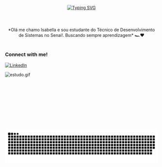 <div align="center">
  <a href="https://git.io/typing-svg">
    <img src="https://readme-typing-svg.demolab.com?font=Fira+Code&weight=500&size=22&pause=1000&color=b19cd9&center=true&vCenter=true&random=false&width=524&lines=%E2%8A%B9+BEM+VINDO+AO+MEU+PERFIL!+%CB%99%E1%B5%95%CB%99+%E2%8A%B9+" alt="Typing SVG">

    
<img src="https://encrypted-tbn0.gstatic.com/images?q=tbn:ANd9GcSMa1RUVoxl1d30GcRZDJytxdKKMts0FASKjw&amp;s" class="sFlh5c FyHeAf" alt="Pin de Subridet em Gifs para canal | Figuras retrô, Wallpapers bonitos,  8bit art" jsname="JuXqh" style="max-width: 1920px; position: absolute; visibility: hidden;" data-ilt="1748607265897">


  </a>

  <img src="https://encrypted-tbn0.gstatic.com/images?q=tbn:ANd9GcSMa1RUVoxl1d30GcRZDJytxdKKMts0FASKjw&amp;s" class="sFlh5c FyHeAf" alt="Pin de Subridet em Gifs para canal | Figuras retrô, Wallpapers bonitos,  8bit art" jsname="JuXqh" style="max-width: 1920px; position: absolute; visibility: hidden;" data-ilt="1748607265897">

</div>

<img align="center" alt="" src="./src/header-gif.gif">

#

<p align="center"> *Olá me chamo Isabella e sou estudante do Técnico de Desenvolvimento de Sistemas no Senai!.  Buscando sempre aprendizagem* 🏎️❤️
  
#


<img align="right" alt="" height="190px" src="./src/study.gif">

<h3 align="left">Connect with me!</h3>


<img align="right" alt="" height="190px" src="./src/study.gif">

[![LinkedIn](https://img.shields.io/badge/-LinkedIn-000?style=for-the-badge&logo=linkedin&logoColor=CCA9DD&color:FFF)](https://www.linkedin.com/in/isabella-radael-654619352/)



<img data-target="animated-image.replacedImage" alt="estudo.gif" class="AnimatedImagePlayer-animatedImage" src="https://github.com/mari4souza/mari4souza/raw/main/src/study.gif" height="190px" style="display: block; opacity: 1;">




<picture align="center">
  <source media="(prefers-color-scheme: dark)" srcset="https://raw.githubusercontent.com/mari4souza/mari4souza/output/github-contribution-grid-snake-dark.svg">
  <source media="(prefers-color-scheme: light)" srcset="https://raw.githubusercontent.com/mari4souza/mari4souza/output/github-contribution-grid-snake-dark.svg">
  <img align="center" alt="github contribution grid snake animation" src="https://raw.githubusercontent.com/mari4souza/mari4souza/output/github-contribution-grid-snake.svg">
</picture>
